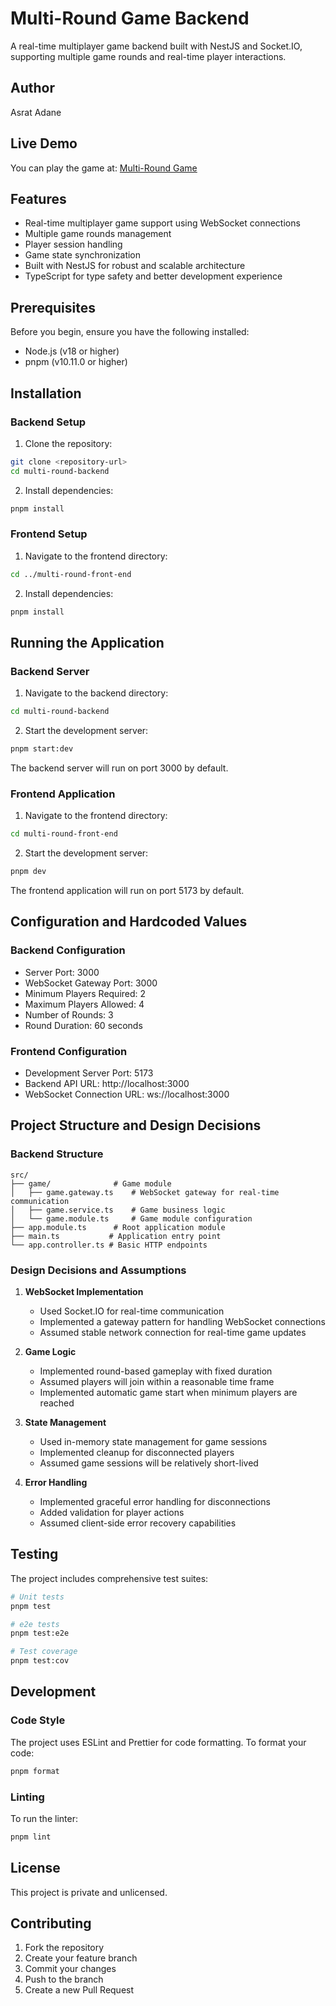 # Multi-Round Game Backend

A real-time multiplayer game backend built with NestJS and Socket.IO, supporting multiple game rounds and real-time player interactions.

## Author
Asrat Adane

## Live Demo

You can play the game at: [Multi-Round Game](https://multi-round-front-end.vercel.app/)

## Features

- Real-time multiplayer game support using WebSocket connections
- Multiple game rounds management
- Player session handling
- Game state synchronization
- Built with NestJS for robust and scalable architecture
- TypeScript for type safety and better development experience

## Prerequisites

Before you begin, ensure you have the following installed:
- Node.js (v18 or higher)
- pnpm (v10.11.0 or higher)

## Installation

### Backend Setup

1. Clone the repository:
```bash
git clone <repository-url>
cd multi-round-backend
```

2. Install dependencies:
```bash
pnpm install
```

### Frontend Setup

1. Navigate to the frontend directory:
```bash
cd ../multi-round-front-end
```

2. Install dependencies:
```bash
pnpm install
```

## Running the Application

### Backend Server

1. Navigate to the backend directory:
```bash
cd multi-round-backend
```

2. Start the development server:
```bash
pnpm start:dev
```

The backend server will run on port 3000 by default.

### Frontend Application

1. Navigate to the frontend directory:
```bash
cd multi-round-front-end
```

2. Start the development server:
```bash
pnpm dev
```

The frontend application will run on port 5173 by default.

## Configuration and Hardcoded Values

### Backend Configuration
- Server Port: 3000
- WebSocket Gateway Port: 3000
- Minimum Players Required: 2
- Maximum Players Allowed: 4
- Number of Rounds: 3
- Round Duration: 60 seconds

### Frontend Configuration
- Development Server Port: 5173
- Backend API URL: http://localhost:3000
- WebSocket Connection URL: ws://localhost:3000

## Project Structure and Design Decisions

### Backend Structure
```
src/
├── game/              # Game module
│   ├── game.gateway.ts    # WebSocket gateway for real-time communication
│   ├── game.service.ts    # Game business logic
│   └── game.module.ts     # Game module configuration
├── app.module.ts      # Root application module
├── main.ts           # Application entry point
└── app.controller.ts # Basic HTTP endpoints
```

### Design Decisions and Assumptions

1. **WebSocket Implementation**
   - Used Socket.IO for real-time communication
   - Implemented a gateway pattern for handling WebSocket connections
   - Assumed stable network connection for real-time game updates

2. **Game Logic**
   - Implemented round-based gameplay with fixed duration
   - Assumed players will join within a reasonable time frame
   - Implemented automatic game start when minimum players are reached

3. **State Management**
   - Used in-memory state management for game sessions
   - Implemented cleanup for disconnected players
   - Assumed game sessions will be relatively short-lived

4. **Error Handling**
   - Implemented graceful error handling for disconnections
   - Added validation for player actions
   - Assumed client-side error recovery capabilities

## Testing

The project includes comprehensive test suites:

```bash
# Unit tests
pnpm test

# e2e tests
pnpm test:e2e

# Test coverage
pnpm test:cov
```

## Development

### Code Style

The project uses ESLint and Prettier for code formatting. To format your code:

```bash
pnpm format
```

### Linting

To run the linter:

```bash
pnpm lint
```

## License

This project is private and unlicensed.

## Contributing

1. Fork the repository
2. Create your feature branch
3. Commit your changes
4. Push to the branch
5. Create a new Pull Request
